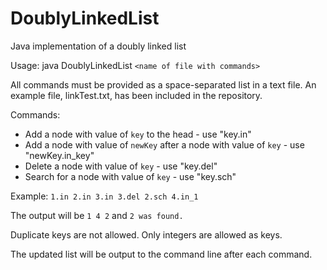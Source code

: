 # DoublyLinkedList
Java implementation of a doubly linked list

Usage: java DoublyLinkedList `<name of file with commands>`

All commands must be provided as a space-separated list in a text file. An example file, linkTest.txt, has been included in the repository.

Commands:  
* Add a node with value of `key` to the head - use "key.in"  
* Add a node with value of `newKey` after a node with value of `key` - use "newKey.in_key"  
* Delete a node with value of `key` - use "key.del"  
* Search for a node with value of `key` - use "key.sch"  

Example: `1.in 2.in 3.in 3.del 2.sch 4.in_1`

The output will be `1 4 2` and `2 was found.`
  
Duplicate keys are not allowed.
Only integers are allowed as keys. 

The updated list will be output to the command line after each command. 

